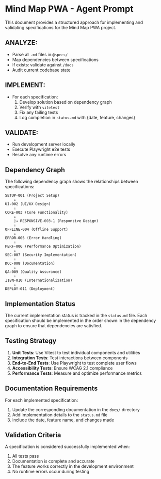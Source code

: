 # Mind Map PWA - Agent Prompt

This document provides a structured approach for implementing and validating specifications for the Mind Map PWA project.

## ANALYZE:
- Parse all `.md` files in `@specs/`
- Map dependencies between specifications
- If exists: validate against `/docs` 
- Audit current codebase state

## IMPLEMENT:
- For each specification:
  1. Develop solution based on dependency graph
  2. Verify with `vitetest`
  3. Fix any failing tests
  4. Log completion in `status.md` with {date, feature, changes}

## VALIDATE:
- Run development server locally
- Execute Playwright e2e tests
- Resolve any runtime errors

## Dependency Graph

The following dependency graph shows the relationships between specifications:

```
SETUP-001 (Project Setup)
    ↓
UI-002 (UI/UX Design)
    ↓
CORE-003 (Core Functionality)
    ↓
    ├→ RESPONSIVE-003-1 (Responsive Design)
    ↓
OFFLINE-004 (Offline Support)
    ↓
ERROR-005 (Error Handling)
    ↓
PERF-006 (Performance Optimization)
    ↓
SEC-007 (Security Implementation)
    ↓
DOC-008 (Documentation)
    ↓
QA-009 (Quality Assurance)
    ↓
I18N-010 (Internationalization)
    ↓
DEPLOY-011 (Deployment)
```

## Implementation Status

The current implementation status is tracked in the `status.md` file. Each specification should be implemented in the order shown in the dependency graph to ensure that dependencies are satisfied.

## Testing Strategy

1. **Unit Tests**: Use Vitest to test individual components and utilities
2. **Integration Tests**: Test interactions between components
3. **End-to-End Tests**: Use Playwright to test complete user flows
4. **Accessibility Tests**: Ensure WCAG 2.1 compliance
5. **Performance Tests**: Measure and optimize performance metrics

## Documentation Requirements

For each implemented specification:
1. Update the corresponding documentation in the `docs/` directory
2. Add implementation details to the `status.md` file
3. Include the date, feature name, and changes made

## Validation Criteria

A specification is considered successfully implemented when:
1. All tests pass
2. Documentation is complete and accurate
3. The feature works correctly in the development environment
4. No runtime errors occur during testing

